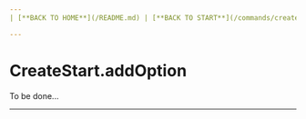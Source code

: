 ```yaml
---
| [**BACK TO HOME**](/README.md) | [**BACK TO START**](/commands/createStart/MAIN.md) |

---
```

# CreateStart.addOption
To be done...

---
